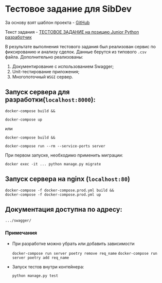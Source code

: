 Тестовое задание для SibDev
=====================

За основу взят шаблон проекта - [GitHub](https://github.com/SibdevPro/practice2021-django-stub)

Текст задания - [ТЕСТОВОЕ ЗАДАНИЕ на позицию Junior Python разработчик](https://github.com/emildzy3/test_Sibdev/blob/main/%5B%D0%A2%D0%97%5D%20Junior%20Python%20%E2%80%94%20Sibdev.pdf)

В результате выполнения тестового задания был реализован сервис по фиксированию и анализу сделок. Данные берутся из типового `.csv` файла. Дополнительно реализованы:
1. Документирование с использованием Swagger;
2. Unit-тестирование приложения;
3. Многопоточный `WSGI` сервер.


## Запуск сервера для разработки(`localhost:8000`):
```
docker-compose build &&

docker-compose up
```

или
```
docker-compose build &&

docker-compose run --rm --service-ports server
```
При первом запуске, необходимо применить миграции:
```
docker exec -it ... python manage.py migrate
```

## Запуск сервера на nginx (`localhost:80`)

```
docker-compose -f docker-compose.prod.yml build &&
docker-compose -f docker-compose.prod.yml up
```

## Документация доступна по адресу:
```
.../swagger/
```

### Примечания

* При разработке можно убрать или добавить зависимости

    `docker-compose run server poetry remove req_name`
    `docker-compose run server poetry add req_name`
* Запуск тестов внутри контейнера:

    `python manage.py test`
